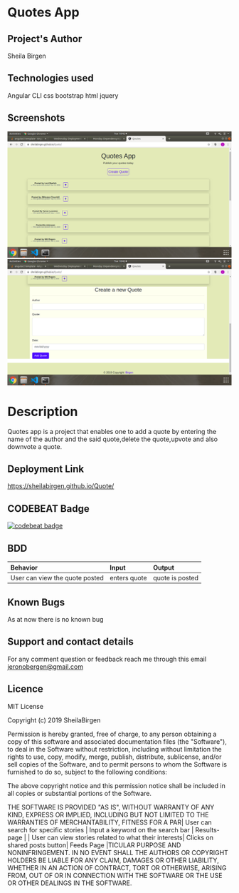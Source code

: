 # Quotes App

## Project's Author
Sheila Birgen

## Technologies used
Angular CLI
css
bootstrap
html
jquery

## Screenshots
![SCREENSHOT](assets/angular1.png)
![SCREENSHOT](assets/angular2.png)

# Description
Quotes app is a project that enables one to add a quote by entering the name of the author and the said quote,delete the quote,upvote and also downvote a quote.

## Deployment Link
https://sheilabirgen.github.io/Quote/

## CODEBEAT Badge
[![codebeat badge](https://codebeat.co/badges/4f0ee58a-c3eb-4c6b-86b6-1993b133615d)](https://codebeat.co/projects/github-com-sheilabirgen-quote-master)

## BDD
| Behavior | Input    | Output   |
| :------------- | :------------- | :------------- |
| User can view the quote posted  | enters quote  | quote is posted |

## Known Bugs

As at now there is no known bug

## Support and contact details

For any comment question or feedback reach me through this email jeronobergen@gmail.com

## Licence

MIT License

Copyright (c) 2019 SheilaBirgen

Permission is hereby granted, free of charge, to any person obtaining a copy
of this software and associated documentation files (the "Software"), to deal
in the Software without restriction, including without limitation the rights
to use, copy, modify, merge, publish, distribute, sublicense, and/or sell
copies of the Software, and to permit persons to whom the Software is
furnished to do so, subject to the following conditions:

The above copyright notice and this permission notice shall be included in all
copies or substantial portions of the Software.

THE SOFTWARE IS PROVIDED "AS IS", WITHOUT WARRANTY OF ANY KIND, EXPRESS OR
IMPLIED, INCLUDING BUT NOT LIMITED TO THE WARRANTIES OF MERCHANTABILITY,
FITNESS FOR A PAR| User can search for specific stories | Input a keyword on the search bar | Results-page |
| User can view stories related to what their interests| Clicks on shared posts button| Feeds Page |TICULAR PURPOSE AND NONINFRINGEMENT. IN NO EVENT SHALL THE
AUTHORS OR COPYRIGHT HOLDERS BE LIABLE FOR ANY CLAIM, DAMAGES OR OTHER
LIABILITY, WHETHER IN AN ACTION OF CONTRACT, TORT OR OTHERWISE, ARISING FROM,
OUT OF OR IN CONNECTION WITH THE SOFTWARE OR THE USE OR OTHER DEALINGS IN THE
SOFTWARE.
